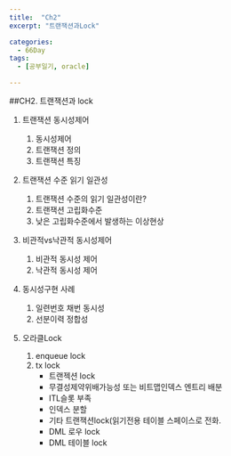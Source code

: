 ```yaml
---
title:  "Ch2"
excerpt: "트랜잭션과Lock"

categories:
  - 66Day
tags:
  - [공부일기, oracle]

---
```



##CH2. 트랜잭션과 lock

1. 트랜잭션 동시성제어
	1. 동시성제어
	2. 트랜잭션 정의
	3. 트랜잭션 특징
	
2. 트랜잭션 수준 읽기 일관성
	1. 트랜잭션 수준의 읽기 일관성이란?
	2. 트랜잭션 고립화수준
	3. 낮은 고립화수준에서 발생하는 이상현상
	
3. 비관적vs낙관적 동시성제어
	1. 비관적 동시성 제어
	2. 낙관적 동시성 제어
	
4. 동시성구현 사례
	1. 일련번호 채번 동시성
	2. 선분이력 정합성
	
5. 오라클Lock
	1. enqueue lock
	2. tx lock
		- 트랜젝션 lock
		- 무결성제약위배가능성 또는 비트맵인덱스 엔트리 배분
		- ITL슬롯 부족
		- 인덱스 분할
		- 기타 트랜잭션lock(읽기전용 테이블 스페이스로 전화.
		- DML 로우 lock
		- DML 테이블 lock